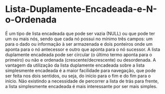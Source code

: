 # Lista-Duplamente-Encadeada-e-N-o-Ordenada
É um tipo de lista encadeada que pode ser vazia (NULL) ou que pode ter um ou mais nós, sendo que cada nó possui no mínimo três campos: um para o dado ou informação à ser armazenada e dois ponteiros onde um aponta para o nó antecessor e outro que aponta para o nó sucessor.  A lista duplamente encadeada pode ser circular (o último termo aponta para o primeiro) ou não e ordenada (crescente/decrescente) ou desordenada. A vantagem da utilização da lista duplamente encadeada sobre a lista simplesmente encadeada é a maior facilidade para navegação, que pode ser feita nos dois sentidos, ou seja, do início para o fim e do fim para o início. Não existindo a necessidade de percorrer a lista de trás para frente, a lista simplesmente encadeada é mais interessante por ser mais simples.
